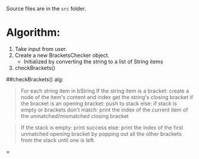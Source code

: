 Source files are in the `src` folder.


# Algorithm: 
1. Take input from user.
2. Create a new BracketsChecker object.
    - Initialized by converting the string to a list of String items
3. checkBrackets()


##checkBrackets() alg:

> For each string item in bString
>   If the string item is a bracket:
>   create a node of the item's content and index
>        get the string's closing bracket
>        if the bracket is an opening bracket:
>            push to stack
>        else:
>            if stack is empty or brackets don't match:
>                print the index of the current item of the unmatched/mismatched closing bracket

>If the stack is empty:
>    print success
>else:
>    print the index of the first unmatched opening bracket by popping out all the other brackets from the stack until one is left.

=